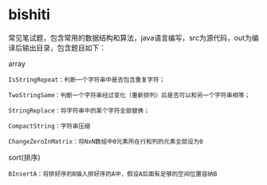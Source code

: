 # bishiti
常见笔试题，包含常用的数据结构和算法，java语言编写，src为源代码，out为编译后输出目录，包含题目如下：

array

    IsStringRepeat：判断一个字符串中是否包含重复字符；
    
    TwoStringSame：判断一个字符串经过变化（重新排列）后是否可以和另一个字符串相等；
    
    StringReplace：将字符串中的某个字符全部替换；
    
    CompactString：字符串压缩
    
    ChangeZeroInMatrix：将NxN数组中0元素所在行和列的元素全部设为0
    
sort(排序)

    BInsertA：将排好序的B插入排好序的A中，假设A后面有足够的空间位置容纳B